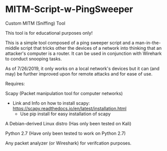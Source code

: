 # MITM-Script-w-PingSweeper
Custom MITM (Sniffing) Tool

This tool is for educational purposes only!

This is a simple tool composed of a ping sweeper script and a man-in-the-middle script that tricks other the devices of a network into thinking that an attacker's computer is a router. It can be used in conjunction with Wirehark to conduct snooping tasks.

As of 7/26/2019, it only works on a local network's devices but it can (and may) be further improved upon for remote attacks and for ease of use. 

Requires:

Scapy (Packet manipulation tool for computer networks) 
   - Link and Info on how to install scapy: https://scapy.readthedocs.io/en/latest/installation.html
     - Use pip install for easy installation of scapy
    
A Debian-derived Linux distro (Has only been tested on Kali)

Python 2.7 (Have only been tested to work on Python 2.7)

Any packet analyzer (or Wireshark) for verifcation purposes.
  
